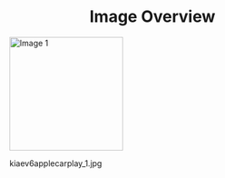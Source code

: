 <h1 style ="text-align: center;"> Image Overview </h1>
<div>
<div>
<img src="https://media.evkx.net/multimedia/technology/infotainment/smartphoneintegration/kiaev6applecarplay_1_xst.jpg" alt="Image 1" style="width: 200px;">
<p>kiaev6applecarplay_1.jpg</p>
</div>
</div>
